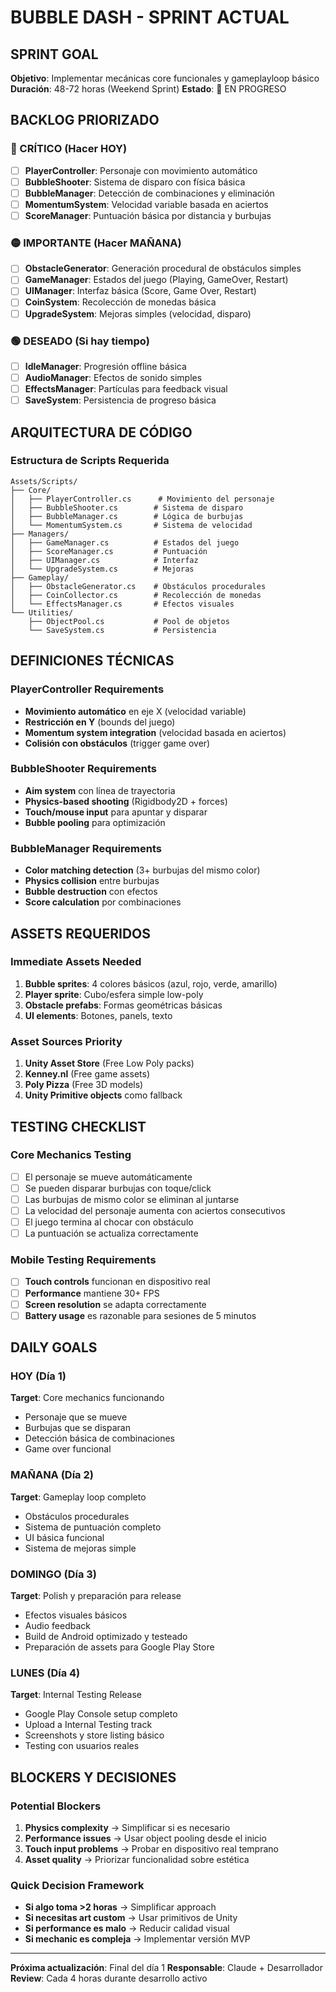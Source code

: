 # BUBBLE DASH - SPRINT ACTUAL

## SPRINT GOAL
**Objetivo**: Implementar mecánicas core funcionales y gameplayloop básico
**Duración**: 48-72 horas (Weekend Sprint)
**Estado**: 🔄 EN PROGRESO

## BACKLOG PRIORIZADO

### 🔴 CRÍTICO (Hacer HOY)
- [ ] **PlayerController**: Personaje con movimiento automático
- [ ] **BubbleShooter**: Sistema de disparo con física básica
- [ ] **BubbleManager**: Detección de combinaciones y eliminación
- [ ] **MomentumSystem**: Velocidad variable basada en aciertos
- [ ] **ScoreManager**: Puntuación básica por distancia y burbujas

### 🟡 IMPORTANTE (Hacer MAÑANA)
- [ ] **ObstacleGenerator**: Generación procedural de obstáculos simples
- [ ] **GameManager**: Estados del juego (Playing, GameOver, Restart)
- [ ] **UIManager**: Interfaz básica (Score, Game Over, Restart)
- [ ] **CoinSystem**: Recolección de monedas básica
- [ ] **UpgradeSystem**: Mejoras simples (velocidad, disparo)

### 🟢 DESEADO (Si hay tiempo)
- [ ] **IdleManager**: Progresión offline básica
- [ ] **AudioManager**: Efectos de sonido simples
- [ ] **EffectsManager**: Partículas para feedback visual
- [ ] **SaveSystem**: Persistencia de progreso básica

## ARQUITECTURA DE CÓDIGO

### Estructura de Scripts Requerida
```
Assets/Scripts/
├── Core/
│   ├── PlayerController.cs      # Movimiento del personaje
│   ├── BubbleShooter.cs        # Sistema de disparo
│   ├── BubbleManager.cs        # Lógica de burbujas
│   └── MomentumSystem.cs       # Sistema de velocidad
├── Managers/
│   ├── GameManager.cs          # Estados del juego
│   ├── ScoreManager.cs         # Puntuación
│   ├── UIManager.cs            # Interfaz
│   └── UpgradeSystem.cs        # Mejoras
├── Gameplay/
│   ├── ObstacleGenerator.cs    # Obstáculos procedurales
│   ├── CoinCollector.cs        # Recolección de monedas
│   └── EffectsManager.cs       # Efectos visuales
└── Utilities/
    ├── ObjectPool.cs           # Pool de objetos
    └── SaveSystem.cs           # Persistencia
```

## DEFINICIONES TÉCNICAS

### PlayerController Requirements
- **Movimiento automático** en eje X (velocidad variable)
- **Restricción en Y** (bounds del juego)
- **Momentum system integration** (velocidad basada en aciertos)
- **Colisión con obstáculos** (trigger game over)

### BubbleShooter Requirements
- **Aim system** con línea de trayectoria
- **Physics-based shooting** (Rigidbody2D + forces)
- **Touch/mouse input** para apuntar y disparar
- **Bubble pooling** para optimización

### BubbleManager Requirements
- **Color matching detection** (3+ burbujas del mismo color)
- **Physics collision** entre burbujas
- **Bubble destruction** con efectos
- **Score calculation** por combinaciones

## ASSETS REQUERIDOS

### Immediate Assets Needed
1. **Bubble sprites**: 4 colores básicos (azul, rojo, verde, amarillo)
2. **Player sprite**: Cubo/esfera simple low-poly
3. **Obstacle prefabs**: Formas geométricas básicas
4. **UI elements**: Botones, panels, texto

### Asset Sources Priority
1. **Unity Asset Store** (Free Low Poly packs)
2. **Kenney.nl** (Free game assets)
3. **Poly Pizza** (Free 3D models)
4. **Unity Primitive objects** como fallback

## TESTING CHECKLIST

### Core Mechanics Testing
- [ ] El personaje se mueve automáticamente
- [ ] Se pueden disparar burbujas con toque/click
- [ ] Las burbujas de mismo color se eliminan al juntarse
- [ ] La velocidad del personaje aumenta con aciertos consecutivos
- [ ] El juego termina al chocar con obstáculo
- [ ] La puntuación se actualiza correctamente

### Mobile Testing Requirements
- [ ] **Touch controls** funcionan en dispositivo real
- [ ] **Performance** mantiene 30+ FPS
- [ ] **Screen resolution** se adapta correctamente
- [ ] **Battery usage** es razonable para sesiones de 5 minutos

## DAILY GOALS

### HOY (Día 1)
**Target**: Core mechanics funcionando
- Personaje que se mueve
- Burbujas que se disparan
- Detección básica de combinaciones
- Game over funcional

### MAÑANA (Día 2)
**Target**: Gameplay loop completo
- Obstáculos procedurales
- Sistema de puntuación completo
- UI básica funcional
- Sistema de mejoras simple

### DOMINGO (Día 3)
**Target**: Polish y preparación para release
- Efectos visuales básicos
- Audio feedback
- Build de Android optimizado y testeado
- Preparación de assets para Google Play Store

### LUNES (Día 4)
**Target**: Internal Testing Release
- Google Play Console setup completo
- Upload a Internal Testing track
- Screenshots y store listing básico
- Testing con usuarios reales

## BLOCKERS Y DECISIONES

### Potential Blockers
1. **Physics complexity** → Simplificar si es necesario
2. **Performance issues** → Usar object pooling desde el inicio
3. **Touch input problems** → Probar en dispositivo real temprano
4. **Asset quality** → Priorizar funcionalidad sobre estética

### Quick Decision Framework
- **Si algo toma >2 horas** → Simplificar approach
- **Si necesitas art custom** → Usar primitivos de Unity
- **Si performance es malo** → Reducir calidad visual
- **Si mechanic es compleja** → Implementar versión MVP

---

**Próxima actualización**: Final del día 1
**Responsable**: Claude + Desarrollador
**Review**: Cada 4 horas durante desarrollo activo